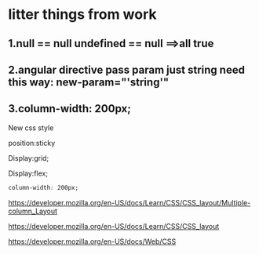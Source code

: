# litter things from work

## 1.null == null undefined == null ==>all true

## 2.angular directive pass param just string need this way: new-param="'string'"

## 3.column-width: 200px;

New css style 

position:sticky

Display:grid;

Display:flex;

```css
column-width: 200px;
```

https://developer.mozilla.org/en-US/docs/Learn/CSS/CSS_layout/Multiple-column_Layout

https://developer.mozilla.org/en-US/docs/Learn/CSS/CSS_layout

https://developer.mozilla.org/en-US/docs/Web/CSS